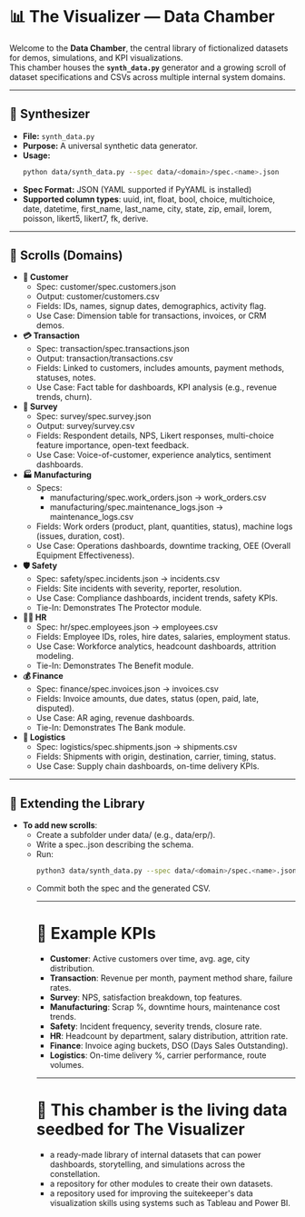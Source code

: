 # 📊 The Visualizer — Data Chamber

Welcome to the **Data Chamber**, the central library of fictionalized datasets for demos, simulations, and KPI visualizations.  
This chamber houses the **`synth_data.py`** generator and a growing scroll of dataset specifications and CSVs across multiple internal system domains.

---

## 🔨 Synthesizer
- **File:** `synth_data.py`  
- **Purpose:** A universal synthetic data generator.  
- **Usage:**
  ```bash
  python data/synth_data.py --spec data/<domain>/spec.<name>.json
- **Spec Format:** JSON (YAML supported if PyYAML is installed)
- **Supported column types**: uuid, int, float, bool, choice, multichoice, date, datetime, first_name, last_name, city, state, zip, email, lorem, poisson, likert5, likert7, fk, derive.

---

## 📂 Scrolls (Domains)
- **👥 Customer**
  - Spec: customer/spec.customers.json
  - Output: customer/customers.csv
  - Fields: IDs, names, signup dates, demographics, activity flag.
  - Use Case: Dimension table for transactions, invoices, or CRM demos.
- **💳 Transaction**
  - Spec: transaction/spec.transactions.json
  - Output: transaction/transactions.csv
  - Fields: Linked to customers, includes amounts, payment methods, statuses, notes.
  - Use Case: Fact table for dashboards, KPI analysis (e.g., revenue trends, churn).
- **📝 Survey**
  - Spec: survey/spec.survey.json
  - Output: survey/survey.csv
  - Fields: Respondent details, NPS, Likert responses, multi-choice feature importance, open-text feedback.
  - Use Case: Voice-of-customer, experience analytics, sentiment dashboards.
- **🏭 Manufacturing**
  - Specs:
    - manufacturing/spec.work_orders.json → work_orders.csv
    - manufacturing/spec.maintenance_logs.json → maintenance_logs.csv
  - Fields: Work orders (product, plant, quantities, status), machine logs (issues, duration, cost).
  - Use Case: Operations dashboards, downtime tracking, OEE (Overall Equipment Effectiveness).
- **🛡️ Safety**
  - Spec: safety/spec.incidents.json → incidents.csv
  - Fields: Site incidents with severity, reporter, resolution.
  - Use Case: Compliance dashboards, incident trends, safety KPIs.
  - Tie-In: Demonstrates The Protector module.
- **👩‍💼 HR**
  - Spec: hr/spec.employees.json → employees.csv
  - Fields: Employee IDs, roles, hire dates, salaries, employment status.
  - Use Case: Workforce analytics, headcount dashboards, attrition modeling.
  - Tie-In: Demonstrates The Benefit module.
- **💰 Finance**
  - Spec: finance/spec.invoices.json → invoices.csv
  - Fields: Invoice amounts, due dates, status (open, paid, late, disputed).
  - Use Case: AR aging, revenue dashboards.
  - Tie-In: Demonstrates The Bank module.
- **🚚 Logistics**
  - Spec: logistics/spec.shipments.json → shipments.csv
  - Fields: Shipments with origin, destination, carrier, timing, status.
  - Use Case: Supply chain dashboards, on-time delivery KPIs.

---

## 🌱 Extending the Library
- **To add new scrolls**:
  - Create a subfolder under data/ (e.g., data/erp/).
  - Write a spec.<table>.json describing the schema.
  - Run:
    ```bash
    python3 data/synth_data.py --spec data/<domain>/spec.<name>.json
  - Commit both the spec and the generated CSV.

---

# 🚀 Example KPIs
- **Customer**: Active customers over time, avg. age, city distribution.
- **Transaction**: Revenue per month, payment method share, failure rates.
- **Survey**: NPS, satisfaction breakdown, top features.
- **Manufacturing**: Scrap %, downtime hours, maintenance cost trends.
- **Safety**: Incident frequency, severity trends, closure rate.
- **HR**: Headcount by department, salary distribution, attrition rate.
- **Finance**: Invoice aging buckets, DSO (Days Sales Outstanding).
- **Logistics**: On-time delivery %, carrier performance, route volumes.

---

# 📌 This chamber is the living data seedbed for The Visualizer
- a ready-made library of internal datasets that can power dashboards, storytelling, and simulations across the constellation.
- a repository for other modules to create their own datasets.
- a repository used for improving the suitekeeper's data visualization skills using systems such as Tableau and Power BI.


